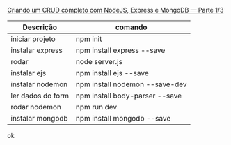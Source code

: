 [Criando um CRUD completo com NodeJS, Express e MongoDB — Parte 1/3](https://medium.com/baixada-nerd/criando-um-crud-completo-com-nodejs-express-e-mongodb-parte-1-3-6c8389d7147d)

| Descrição         | comando                        |
| ----------------- | ------------------------------ |
| iniciar projeto   | npm init                       |
| instalar express  | npm install express --save     |
| rodar             | node server.js                 |
| instalar ejs      | npm install ejs --save         |
| instalar nodemon  | npm install nodemon --save-dev |
| ler dados do form | npm install body-parser --save |
| rodar nodemon     | npm run dev                    |
| instalar mongodb  | npm install mongodb --save     |

ok